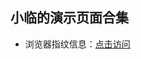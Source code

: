 ## 小临的演示页面合集

- 浏览器指纹信息：[点击访问](https://wsxiaolin.github.io/pl/%E6%B5%8F%E8%A7%88%E5%99%A8%E6%8C%87%E7%BA%B9)
